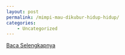 ```yaml
---
layout: post
permalink: /mimpi-mau-dikubur-hidup-hidup/
categories:
    - Uncategorized
---
```


[Baca Selengkapnya](/05)